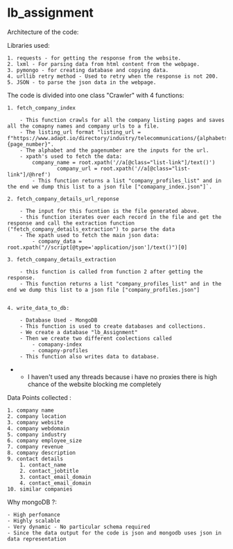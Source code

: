# lb_assignment


Architecture of the code:

Libraries used:

	1. requests - for getting the response from the website.
	2. lxml - For parsing data from html content from the webpage.
	3. pymongo - for creating database and copying data.
	4. urllib retry method - Used to retry when the response is not 200.
	5. JSON - to parse the json data in the webpage.



The code is divided into one class "Crawler" with 4 functions:
	
	1. fetch_company_index 

		- This function crawls for all the company listing pages and saves all the comapny names and company urls to a file.
		- The listing_url format "listing_url = f"https://www.adapt.io/directory/industry/telecommunications/{alphabets_list[i]}-{page_number}".
		- The alphabet and the pagenumber are the inputs for the url.
		- xpath's used to fetch the data:
			company_name = root.xpath('//a[@class="list-link"]/text()')
            		company_url = root.xpath('//a[@class="list-link"]/@href')
        	- This function returns a list "company_profiles_list" and in the end we dump this list to a json file ["comapany_index.json"]`.

    2. fetch_company_details_url_reponse

    	- The input for this fucntion is the file generated above.
    	- this function iterates over each record in the file and get the response and call the extraction function ("fetch_company_details_extraction") to parse the data
    	- The xpath used to fetch the main json data:
    		- company_data = root.xpath("//script[@type='application/json']/text()")[0]

    3. fetch_company_details_extraction

    	- this function is called from function 2 after getting the response.
    	- This function returns a list "company_profiles_list" and in the end we dump this list to a json file ["company_profiles.json"]


    4. write_data_to_db:

    	- Database Used - MongoDB
    	- This function is used to create databases and collections.
    	- We create a database "lb_Assignment" 
    	- Then we create two different coolections called
    		- comapany-index
    		- comapny-profiles
    	- This function also writes data to database.

* * I haven't used any threads because i have no proxies there is high chance of the website blocking me completely

Data Points collected :
	
	1. company name
	2. company location
	3. company website
	4. company webdomain
	5. company industry
	6. company employee_size
	7. company revenue
	8. company description
	9. contact details
		1. contact_name
		2. contact_jobtitle
		3. contact_email_domain
		4. contact_email_domain
	10. similar companies  


Why mongoDB ?:
	
	- High perfomance
	- Highly scalable
	- Very dynamic - No particular schema required
	- Since the data output for the code is json and mongodb uses json in data representation
